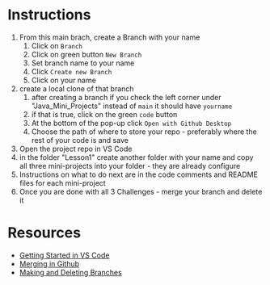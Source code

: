 # Instructions
1. From this main brach, create a Branch with your name
   1. Click on `Branch`
   2. Click on green button `New Branch`
   3. Set branch name to your name 
   4. Click `Create new Branch`
   5. Click on your name
2. create a local clone of that branch
   1. after creating a branch if you check the left corner under "Java_Mini_Projects" instead of `main` it should have `yourname`
   2. if that is true, click on the green `code` button
   3. At the bottom of the pop-up click `Open with Github Desktop`
   4. Choose the path of where to store your repo - preferably where the rest of your code is and save
3. Open the project repo in VS Code
4. in the folder "Lesson1" create another folder with your name and copy all three mini-projects into your folder - they are already configure
5. Instructions on what to do next are in the code comments and README files for each mini-project
6. Once you are done with all 3 Challenges - merge your branch and delete it
   
# Resources
* [Getting Started in VS Code](https://code.visualstudio.com/docs/java/java-tutorial)
* [Merging in Github](https://docs.github.com/en/pull-requests/collaborating-with-pull-requests/incorporating-changes-from-a-pull-request/merging-a-pull-request)
* [Making and Deleting Branches](https://docs.github.com/en/pull-requests/collaborating-with-pull-requests/proposing-changes-to-your-work-with-pull-requests/creating-and-deleting-branches-within-your-repository)
